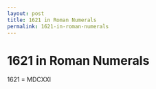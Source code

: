 ```yaml
---
layout: post
title: 1621 in Roman Numerals
permalink: 1621-in-roman-numerals
---
```


# 1621 in Roman Numerals

1621 = MDCXXI
